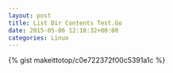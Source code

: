 ```yaml
---
layout: post                                                                                                              
title: List Dir Contents Test.Go                                                                                                                       
date: 2015-05-06 12:18:32+00:00                                                                                                                        
categories: Linux                                                                                                                
---                                                                                                                              
```


{% gist makeittotop/c0e722372f00c5391a1c %}                                                                                                           


